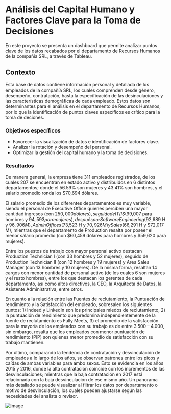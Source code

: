 # Análisis del Capital Humano y Factores Clave para la Toma de Decisiones
En este proyecto se presenta un dashboard que permite analizar puntos clave de los datos recabados por el departamento de Recursos Humanos de la compañía SRL, a través de Tableau.

## Contexto
Esta base de datos contiene información personal y detallada de los empleados de la compañía SRL, los cuales comprenden desde género, desempeño, contratación, hasta la especificación de las desinculaciones y las características demográficas de cada empleado. Estos datos son determinantes para el análisis en el departamento de Recursos Humanos, por lo que la identificación de puntos claves específicos es crítico para la toma de deciones.

### Objetivos específicos 
- Favorecer la visualización de datos e identificación de factores clave.
- Analizar la rotación y desempeño del personal.
- Optimizar la gestión del capital humano y la toma de decisiones.

### Resultados
De manera general, la empresa tiene 311 empleados registrados, de los cuales 207 se encuentran en estado activo y distribuidos en 6 distintos departamentos; donde el 56.59% son mujeres y 43.41% son hombres, y el salario promedio ronda los $70,694 dólares.

El salario promedio de los diferentes departamentos es muy variable, siendo el personal de Executive Office quienes perciben una mayor cantidad ingresos (con $250,000 dólares), seguido de IT/IS ($99,007 para hombres y $94,593 para mujeres), después por Software Engineering ($92,689 H y $96,906 M), Admin Offices ($73,523 H y $70,926 M) y Sales ($66,291 H y $72,017 M), mientras que el departamento de Production resalta por poseer el menor salario promedio (con $60,459 dólares para hombres y $59,620 para mujeres).

Entre los puestos de trabajo con mayor personal activo destacan Production Technician I (con 33 hombres y 52 mujeres), seguido de Production Technician II (con 12 hombres y 19 mujeres) y Area Sales Manager (con 13 hombres y 10 mujeres). De la misma forma, resaltan 14 cargos con menor cantidad de personal activo (de los cuales 6 son mujeres y el resto hombres), entre los que destacan los gerentes de cada departamento, así como altos directivos, la CEO, la Arquitecta de Datos, la Asistente Administrativa, entre otros. 

En cuanto a la relación entre las Fuentes de reclutamiento, la Puntuación de rendimiento y la Satisfacción del empleado, sobresalen los siguientes puntos: 1) Indeed y LinkedIn son los principales miedos de reclutamiento,  2) la puntuación de rendimiento que predomina independientemente de la fuente de reclutamiento es Fully Meets, 3) el promedio de la satisfacción para la mayoría de los empleados con su trabajo es de entre 3.500 – 4.000, sin embargo, resalta que los empleados con menor puntuación de rendimiento (PIP) son quienes menor promedio de satisfacción con su trabajo mantienen. 

Por último, comparando la tendencia de contratación y desvinculación de empleados a lo largo de los años, se observan patrones entre los picos y caídas de ambas variables para ambo sexos. Esto se evidencia en los años 2015 y 2016, donde la alta contratación coincide con los incrementos de las desvinculaciones; mientras que la baja contratación en 2017 está relacionada con la baja desvinculación de ese mismo año. 
Un panorama más detallado se puede visualizar al filtrar los datos por departamento o motivo de desvinculación, los cuales pueden ajustarse según las necesidades del analista o revisor.

![image](https://github.com/user-attachments/assets/559500e8-c622-4c08-8d50-60770ef751a4)


